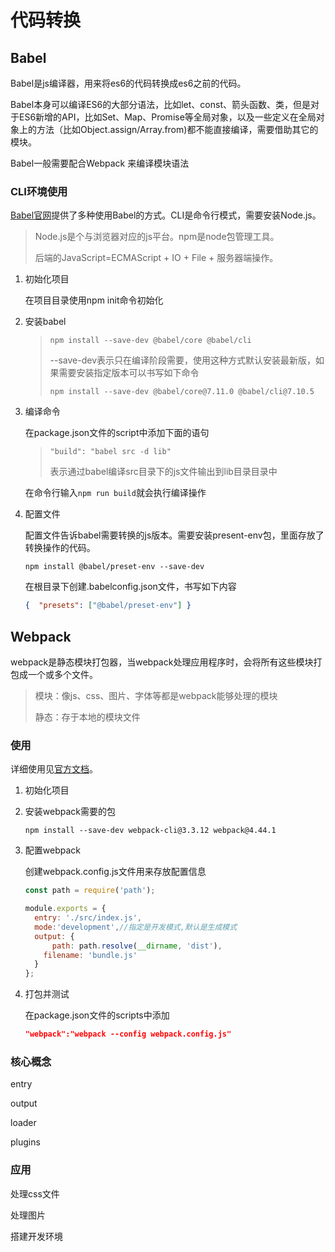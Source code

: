# 代码转换

## Babel

Babel是js编译器，用来将es6的代码转换成es6之前的代码。

Babel本身可以编译ES6的大部分语法，比如let、const、箭头函数、类，但是对于ES6新增的API，比如Set、Map、Promise等全局对象，以及一些定义在全局对象上的方法（比如Object.assign/Array.from)都不能直接编译，需要借助其它的模块。

Babel一般需要配合Webpack 来编译模块语法

### CLI环境使用

[Babel官网](https://babeljs.io/)提供了多种使用Babel的方式。CLI是命令行模式，需要安装Node.js。

> Node.js是个与浏览器对应的js平台。npm是node包管理工具。
>
> 后端的JavaScript=ECMAScript + IO + File + 服务器端操作。

1. 初始化项目

   在项目目录使用npm init命令初始化

2. 安装babel

   > ```
   > npm install --save-dev @babel/core @babel/cli
   > ```
   >
   > --save-dev表示只在编译阶段需要，使用这种方式默认安装最新版，如果需要安装指定版本可以书写如下命令
   >
   > ```
   > npm install --save-dev @babel/core@7.11.0 @babel/cli@7.10.5
   > ```

3. 编译命令

   在package.json文件的script中添加下面的语句

   > ```
   > "build": "babel src -d lib"
   > ```
   >
   > 表示通过babel编译src目录下的js文件输出到lib目录目录中

   在命令行输入`npm run build`就会执行编译操作

4. 配置文件

   配置文件告诉babel需要转换的js版本。需要安装present-env包，里面存放了转换操作的代码。

   ```
   npm install @babel/preset-env --save-dev
   ```

   在根目录下创建.babelconfig.json文件，书写如下内容

   ```json
   {  "presets": ["@babel/preset-env"] }
   ```

## Webpack

webpack是静态模块打包器，当webpack处理应用程序时，会将所有这些模块打包成一个或多个文件。

> 模块：像js、css、图片、字体等都是webpack能够处理的模块
>
> 静态：存于本地的模块文件

### 使用

详细使用见[官方文档](https://www.webpackjs.com/guides/getting-started/)。

1. 初始化项目

2. 安装webpack需要的包

   ```
   npm install --save-dev webpack-cli@3.3.12 webpack@4.44.1
   ```

3. 配置webpack

   创建webpack.config.js文件用来存放配置信息

   ```javascript
   const path = require('path');
   
   module.exports = {
     entry: './src/index.js',
     mode:'development',//指定是开发模式,默认是生成模式
     output: {
         path: path.resolve(__dirname, 'dist'),
       filename: 'bundle.js'
     }
   };
   ```

4. 打包并测试

   在package.json文件的scripts中添加

   ```json
   "webpack":"webpack --config webpack.config.js"
   ```

### 核心概念

entry

output

loader

plugins

### 应用

处理css文件

处理图片

搭建开发环境